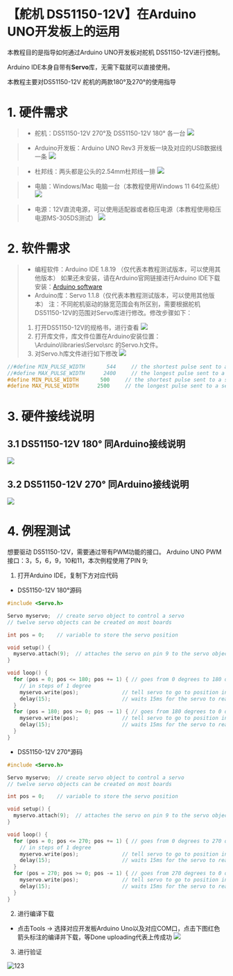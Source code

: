 # 【舵机 DS51150-12V】在Arduino UNO开发板上的运用
本教程目的是指导如何通过Arduino UNO开发板对舵机 DS51150-12V进行控制。

Arduino IDE本身自带有**Servo**库，无需下载就可以直接使用。

本教程主要对DS51150-12V 舵机的两款180°及270°的使用指导

# 1. 硬件需求

>* 舵机：DS51150-12V 270°及 DS51150-12V 180° 各一台
>   ![](../main/vx_images/280082823237249.png)
 
>* Arduino开发板：Arduino UNO Rev3 开发板一块及对应的USB数据线一条
> ![](../main/vx_images//232963823250084.png)

>* 杜邦线：两头都是公头的2.54mm杜邦线一排
> ![](../main/vx_images//566754123246639.png)


>* 电脑：Windows/Mac 电脑一台（本教程使用Windows 11 64位系统）
> ![](../main/vx_images/6434523242393.png)

>*  电源：12V直流电源，可以使用适配器或者稳压电源（本教程使用稳压电源MS-305DS测试）
> ![](../main/vx_images/52904923257877.png)

# 2. 软件需求
>* 编程软件：Arduino IDE 1.8.19 （仅代表本教程测试版本，可以使用其他版本）
如果还未安装，请在Arduino官网链接进行Arduino IDE下载安装：[Arduino software](https://www.arduino.cc/en/software)
>* Arduino库：Servo 1.1.8（仅代表本教程测试版本，可以使用其他版本）
注：不同舵机驱动的脉宽范围会有所区别，需要根据舵机DS51150-12V的范围对Servo库进行修改。修改步骤如下：
>1. 打开DS51150-12V的规格书，进行查看
> ![](../main/vx_images/15814023231064.png)
>2. 打开库文件，库文件位置在Arduino安装位置：\Arduino\libraries\Servo\src  的Servo.h文件。
>3. 对Servo.h库文件进行如下修改
![](../main/vx_images/172790200237358.png)
```c
//#define MIN_PULSE_WIDTH       544     // the shortest pulse sent to a servo  
//#define MAX_PULSE_WIDTH      2400     // the longest pulse sent to a servo
#define MIN_PULSE_WIDTH       500     // the shortest pulse sent to a servo(DS51150-12V)  
#define MAX_PULSE_WIDTH      2500     // the longest pulse sent to a servo (DS51150-12V)  
```

# 3. 硬件接线说明
## 3.1 DS51150-12V 180° 同Arduino接线说明
![](../main/vx_images/254111500260283.png)

## 3.2 DS51150-12V 270° 同Arduino接线说明

![](../main/vx_images/583221600257887.png)

# 4. 例程测试

想要驱动 DS51150-12V，需要通过带有PWM功能的接口。
Arduino UNO PWM接口：3，5，6，9，10和11，本次例程使用了PIN 9;

1. 打开Arduino IDE，复制下方对应代码
* DS51150-12V 180°源码

```c
#include <Servo.h>

Servo myservo;  // create servo object to control a servo
// twelve servo objects can be created on most boards

int pos = 0;    // variable to store the servo position

void setup() {
  myservo.attach(9);  // attaches the servo on pin 9 to the servo object
}

void loop() {
  for (pos = 0; pos <= 180; pos += 1) { // goes from 0 degrees to 180 degrees
    // in steps of 1 degree
    myservo.write(pos);              // tell servo to go to position in variable 'pos'
    delay(15);                       // waits 15ms for the servo to reach the position
  }
  for (pos = 180; pos >= 0; pos -= 1) { // goes from 180 degrees to 0 degrees
    myservo.write(pos);              // tell servo to go to position in variable 'pos'
    delay(15);                       // waits 15ms for the servo to reach the position
  }
}
```

* DS51150-12V 270°源码

```c
#include <Servo.h>

Servo myservo;  // create servo object to control a servo
// twelve servo objects can be created on most boards

int pos = 0;    // variable to store the servo position

void setup() {
  myservo.attach(9);  // attaches the servo on pin 9 to the servo object
}

void loop() {
  for (pos = 0; pos <= 270; pos += 1) { // goes from 0 degrees to 270 degrees
    // in steps of 1 degree
    myservo.write(pos);              // tell servo to go to position in variable 'pos'
    delay(15);                       // waits 15ms for the servo to reach the position
  }
  for (pos = 270; pos >= 0; pos -= 1) { // goes from 270 degrees to 0 degrees
    myservo.write(pos);              // tell servo to go to position in variable 'pos'
    delay(15);                       // waits 15ms for the servo to reach the position
  }
}
```

2. 进行编译下载
* 点击Tools -> 选择对应开发板Arduino Uno以及对应COM口，点击下图红色箭头标注的编译并下载，等Done uploading代表上传成功
![](../main/vx_images/120364400255389.png)

3. 进行验证

![123](../main/vx_images/268130301259070.gif)